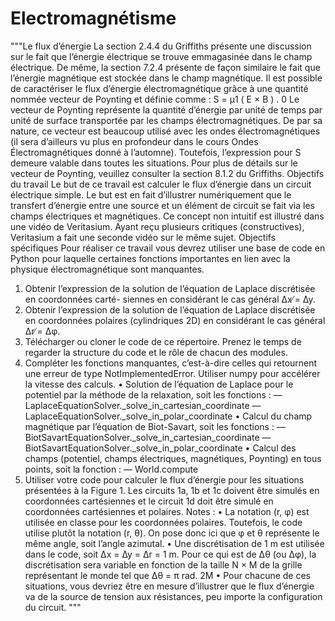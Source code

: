 # Electromagnétisme
"""Le flux d’énergie
La section 2.4.4 du Griffiths présente une discussion sur le fait que l’énergie électrique se trouve emmagasinée dans le champ électrique. De même, la section 7.2.4 présente de façon similaire le fait que l’énergie magnétique est stockée dans le champ magnétique. Il est possible de caractériser le flux d’énergie électromagnétique grâce à une quantité nommée vecteur de Poynting et définie comme :
S = μ1 ( E × B ) . 0
Le vecteur de Poynting représente la quantité d’énergie par unité de temps par unité de surface transportée par les champs électromagnétiques. De par sa nature, ce vecteur est beaucoup utilisé avec les ondes électromagnétiques (il sera d’ailleurs vu plus en profondeur dans le cours Ondes Électromagnétiques donné à l’automne). Toutefois, l’expression pour S demeure valable dans toutes les situations. Pour plus de détails sur le vecteur de Poynting, veuillez consulter la section 8.1.2 du Griffiths.
Objectifs du travail
Le but de ce travail est calculer le flux d’énergie dans un circuit électrique simple. Le but est en fait d’illustrer numériquement que le transfert d’énergie entre une source et un élément de circuit se fait via les champs électriques et magnétiques. Ce concept non intuitif est illustré dans une vidéo de Veritasium. Ayant reçu plusieurs critiques (constructives), Veritasium a fait une seconde vidéo sur le même sujet.
Objectifs spécifiques
Pour réaliser ce travail vous devrez utiliser une base de code en Python pour laquelle certaines fonctions importantes en lien avec la physique électromagnétique sont manquantes.
1. Obtenir l’expression de la solution de l’équation de Laplace discrétisée en coordonnées carté- siennes en considérant le cas général ∆x ̸= ∆y.
2. Obtenir l’expression de la solution de l’équation de Laplace discrétisée en coordonnées polaires (cylindriques 2D) en considérant le cas général ∆r ̸= ∆φ.
3. Télécharger ou cloner le code de ce répertoire. Prenez le temps de regarder la structure du code et le rôle de chacun des modules.
4. Compléter les fonctions manquantes, c’est-à-dire celles qui retournent une erreur de type NotImplementedError. Utiliser numpy pour accélérer la vitesse des calculs.
• Solution de l’équation de Laplace pour le potentiel par la méthode de la relaxation, soit les fonctions :
— LaplaceEquationSolver._solve_in_cartesian_coordinate
— LaplaceEquationSolver._solve_in_polar_coordinate
• Calcul du champ magnétique par l’équation de Biot-Savart, soit les fonctions : — BiotSavartEquationSolver._solve_in_cartesian_coordinate
— BiotSavartEquationSolver._solve_in_polar_coordinate
• Calcul des champs (potentiel, champs électriques, magnétiques, Poynting) en tous points, soit la fonction :
— World.compute
5. Utiliser votre code pour calculer le flux d’énergie pour les situations présentées à la Figure 1. Les circuits 1a, 1b et 1c doivent être simulés en coordonnées cartésiennes et le circuit 1d doit être simulé en coordonnées cartésiennes et polaires.
Notes :
• La notation (r, φ) est utilisée en classe pour les coordonnées polaires. Toutefois, le code utilise plutôt la notation (r, θ). On pose donc ici que φ et θ représente le même angle, soit l’angle azimutal.
• Une discrétisation de 1 m est utilisée dans le code, soit ∆x = ∆y = ∆r = 1 m. Pour ce qui
est de ∆θ (ou ∆φ), la discrétisation sera variable en fonction de la taille N × M de la grille
représentant le monde tel que ∆θ = π rad. 2M
• Pour chacune de ces situations, vous devriez être en mesure d’illustrer que le flux d’énergie va de la source de tension aux résistances, peu importe la configuration du circuit.
"""
